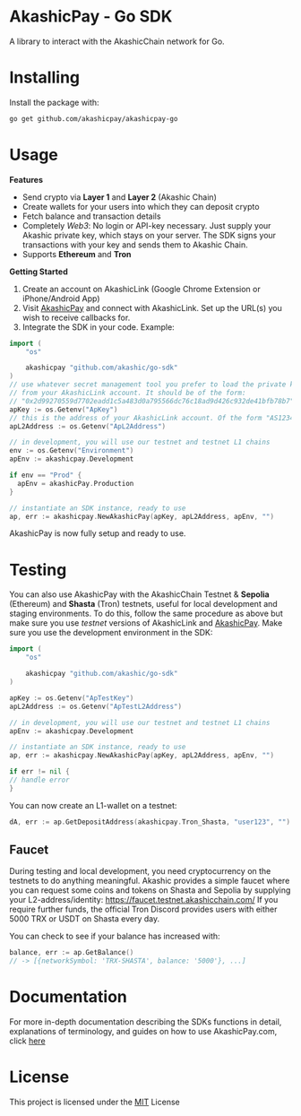 # AkashicPay - Go SDK

A library to interact with the AkashicChain network for Go.

# Installing

Install the package with:

```sh
go get github.com/akashicpay/akashicpay-go
```

# Usage

**Features**

- Send crypto via **Layer 1** and **Layer 2** (Akashic Chain)
- Create wallets for your users into which they can deposit crypto
- Fetch balance and transaction details
- Completely _Web3_: No login or API-key necessary. Just supply your Akashic
  private key, which stays on your server. The SDK signs your transactions with your key and sends them to Akashic Chain.
- Supports **Ethereum** and **Tron**

**Getting Started**

1. Create an account on AkashicLink (Google Chrome Extension or iPhone/Android
   App)
2. Visit [AkashicPay](https://www.akashicpay.com) and connect with AkashicLink.
   Set up the URL(s) you wish to receive callbacks for.
3. Integrate the SDK in your code. Example:

```Go
import (
    "os"

    akashicpay "github.com/akashic/go-sdk"
)
// use whatever secret management tool you prefer to load the private key
// from your AkashicLink account. It should be of the form:
// "0x2d99270559d7702eadd1c5a483d0a795566dc76c18ad9d426c932de41bfb78b7"
apKey := os.Getenv("ApKey")
// this is the address of your AkashicLink account. Of the form "AS1234..."
apL2Address := os.Getenv("ApL2Address")

// in development, you will use our testnet and testnet L1 chains
env := os.Getenv("Environment")
apEnv := akashicpay.Development

if env == "Prod" {
  apEnv = akashicPay.Production
}

// instantiate an SDK instance, ready to use
ap, err := akashicpay.NewAkashicPay(apKey, apL2Address, apEnv, "")
```

AkashicPay is now fully setup and ready to use.

# Testing

You can also use AkashicPay with the AkashicChain Testnet & **Sepolia**
(Ethereum) and **Shasta** (Tron) testnets, useful for local development and
staging environments.
To do this, follow the same procedure as above but make sure you use _testnet_
versions of AkashicLink and [AkashicPay](https://testnet.akashicpay.com). Make
sure you use the development environment in the SDK:

```Go
import (
	"os"

	akashicpay "github.com/akashic/go-sdk"
)

apKey := os.Getenv("ApTestKey")
apL2Address := os.Getenv("ApTestL2Address")

// in development, you will use our testnet and testnet L1 chains
apEnv := akashicpay.Development

// instantiate an SDK instance, ready to use
ap, err := akashicpay.NewAkashicPay(apKey, apL2Address, apEnv, "")

if err != nil {
// handle error
}

```

You can now create an L1-wallet on a testnet:

```Go
dA, err := ap.GetDepositAddress(akashicpay.Tron_Shasta, "user123", "")
```

## Faucet

During testing and local development, you need cryptocurrency on the testnets to do anything meaningful. Akashic provides a simple faucet where you can request some coins and tokens on Shasta and Sepolia by supplying your L2-address/identity: https://faucet.testnet.akashicchain.com/
If you require further funds, the official Tron Discord provides users with
either 5000 TRX or USDT on Shasta every day.

You can check to see if your balance has increased with:

```Go
balance, err := ap.GetBalance()
// -> [{networkSymbol: 'TRX-SHASTA', balance: '5000'}, ...]
```

# Documentation

For more in-depth documentation describing the SDKs functions in detail,
explanations of terminology, and guides on how to use AkashicPay.com, click [here](https://docs.akashicpay.com/)

# License

This project is licensed under the [MIT](./LICENSE) License
